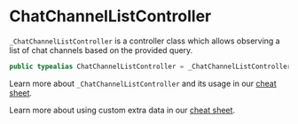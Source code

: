 # ChatChannelListController

`_ChatChannelListController` is a controller class which allows observing a list of chat channels based on the provided query.

``` swift
public typealias ChatChannelListController = _ChatChannelListController<NoExtraData>
```

Learn more about `_ChatChannelListController` and its usage in our [cheat sheet](https://github.com/GetStream/stream-chat-swift/wiki/StreamChat-SDK-Cheat-Sheet#channel-list).

> 

Learn more about using custom extra data in our [cheat sheet](https://github.com/GetStream/stream-chat-swift/wiki/Cheat-Sheet#working-with-extra-data).
